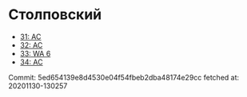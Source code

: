 # Столповский
- [31: AC](31.md)
- [32: AC](32.md)
- [33: WA 6](33.md)
- [34: AC](34.md)

Commit: 5ed654139e8d4530e04f54fbeb2dba48174e29cc
 fetched at: 20201130-130257
